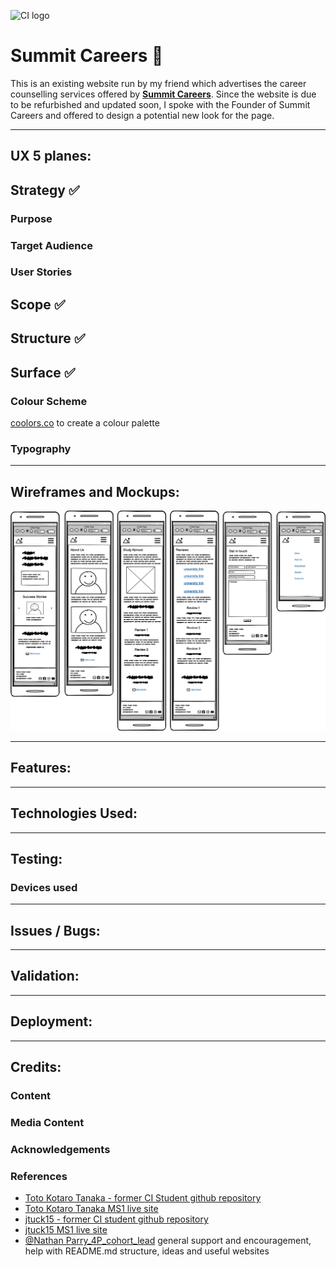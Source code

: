 ![CI logo](https://codeinstitute.s3.amazonaws.com/fullstack/ci_logo_small.png)



# Summit Careers 🚀 

This is an existing website run by my friend which advertises the career counselling services offered by [**Summit Careers**](https://www.careerswithsummit.com). Since the website is due to be refurbished and updated soon, I spoke with the Founder of Summit Careers and offered to design a potential new look for the page.

---

## UX 5 planes:

## Strategy ✅ 

### Purpose

### Target Audience

### User Stories

## Scope ✅

## Structure ✅

## Surface ✅

### Colour Scheme

[coolors.co](https://coolors.co/) to create a colour palette

### Typography




---

## Wireframes and Mockups:
![Mobile Device Wireframes for all pages](/documentation/readme/mobile-device-wireframe-allpages.png "Mobile device wireframes for all pages")


------

## Features:


---

## Technologies Used:


---


## Testing:

### Devices used

---

## Issues / Bugs:

---

## Validation:

---

## Deployment:

---

## Credits:

### Content
### Media Content
### Acknowledgements
### References
- [Toto Kotaro Tanaka - former CI Student github repository](https://github.com/Toto-Kotaro-Tanaka/ms1-school-of-english)
- [Toto Kotaro Tanaka MS1 live site](https://toto-kotaro-tanaka.github.io/ms1-school-of-english/index.html)
- [jtuck15 - former CI student github repository](https://github.com/Code-Institute-Submissions/jtuck15-milestone-project-1)
-	[jtuck15 MS1 live site](https://jtuck15.github.io/milestone-project-1/index.html)
- [@Nathan Parry_4P_cohort_lead](https://app.slack.com/client/T0L30B202/D04ULFN551P/rimeto_profile/U04EX23NTND) general support and encouragement, help with README.md structure, ideas and useful websites  

